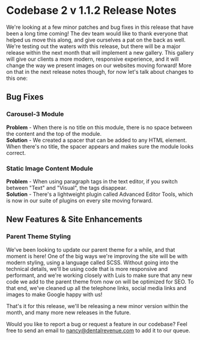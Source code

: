 # Codebase 2 v 1.1.2 Release Notes
We're looking at a few minor patches and bug fixes in this release that have been a long time coming!
The dev team would like to thank everyone that helped us move this along, and give ourselves a pat on
the back as well. We're testing out the waters with this release, but there will be a major release
within the next month that will implement a new gallery. This gallery will give our clients a more modern,
responsive experience, and it will change the way we present images on our websites moving forward!
More on that in the next release notes though, for now let's talk about changes to this one:
## Bug Fixes
### Carousel-3 Module
**Problem** - When there is no title on this module, there is no space between the content and the top
of the module.<br>
**Solution** - We created a spacer that can be added to any HTML element. When there's no title, the
spacer appears and makes sure the module looks correct.
### Static Image Content Module ###
**Problem** - When using paragraph tags in the text editor, if you switch between "Text" and "Visual",
the tags disappear.<br>
**Solution** - There's a lightweight plugin called Advanced Editor Tools, which is now in our suite of
plugins on every site moving forward.
## New Features & Site Enhancements ##
### Parent Theme Styling ###
We've been looking to update our parent theme for a while, and that moment is here! One of the big ways
we're improving the site will be with modern styling, using a language called SCSS. Without going into
the technical details, we'll be using code that is more responsive and performant, and we're working
closely with Luis to make sure that any new code we add to the parent theme from now on will be optimized
for SEO. To that end, we've cleaned up all the telephone links, social media links and images to make
Google happy with us!

That's it for this release, we'll be releasing a new minor version within the month, and many more new
releases in the future.

Would you like to report a bug or request a feature in our codebase? Feel free to send an email to 
nancy@dentalrevenue.com to add it to our queue.
